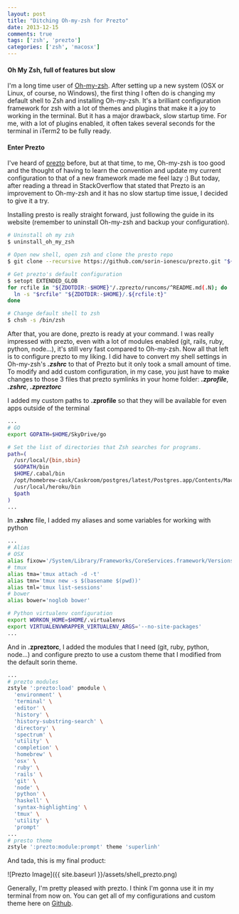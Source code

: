 ```yaml
---
layout: post
title: "Ditching Oh-my-zsh for Prezto"
date: 2013-12-15
comments: true
tags: ['zsh', 'prezto']
categories: ['zsh', 'macosx']
---
```


#### Oh My Zsh, full of features but slow
I'm a long time user of [Oh-my-zsh](https://github.com/robbyrussell/oh-my-zsh). After setting up a new system (OSX or Linux, of course, no Windows), the first thing I often do is changing my default shell to Zsh and installing Oh-my-zsh. It's a brilliant configuration framework for zsh with a lot of themes and plugins that make it a joy to working in the terminal. But it has a major drawback, slow startup time. For me, with a lot of plugins enabled, it often takes several seconds for the terminal in iTerm2 to be fully ready.

#### Enter Prezto
I've heard of [prezto](https://github.com/sorin-ionescu/prezto) before, but at that time, to me, Oh-my-zsh is too good and the thought of having to learn the convention and update my current configuration to that of a new framework made me feel lazy :) But today, after reading a thread in StackOverflow that stated that Prezto is an improvement to Oh-my-zsh and it has no slow startup time issue, I decided to give it a try.

Installing presto is really straight forward, just following the guide in its website (remember to uninstall Oh-my-zsh and backup your configuration).

```sh
# Uninstall oh my zsh
$ uninstall_oh_my_zsh

# Open new shell, open zsh and clone the presto repo
$ git clone --recursive https://github.com/sorin-ionescu/prezto.git "${ZDOTDIR:-$HOME}/.zprezto"

# Get prezto's default configuration
$ setopt EXTENDED_GLOB
for rcfile in "${ZDOTDIR:-$HOME}"/.zprezto/runcoms/^README.md(.N); do
  ln -s "$rcfile" "${ZDOTDIR:-$HOME}/.${rcfile:t}"
done

# Change default shell to zsh
$ chsh -s /bin/zsh
```

After that, you are done, prezto is ready at your command. I was really impressed with prezto, even with a lot of modules enabled (git, rails, ruby, python, node...), it's still very fast compared to Oh-my-zsh. Now all that left is to configure prezto to my liking. I did have to convert my shell settings in Oh-my-zsh's ***.zshrc*** to that of Prezto but it only took a small amount of time. To modify and add custom configuration, in my case, you just have to make changes to those 3 files that prezto symlinks in your home folder: ***.zprofile***, ***.zshrc***, ***.zpreztorc***

I added my custom paths to **.zprofile** so that they will be available for even apps outside of the terminal

```sh
...
# GO
export GOPATH=$HOME/SkyDrive/go

# Set the list of directories that Zsh searches for programs.
path=(
  /usr/local/{bin,sbin}
  $GOPATH/bin
  $HOME/.cabal/bin
  /opt/homebrew-cask/Caskroom/postgres/latest/Postgres.app/Contents/MacOS/bin
  /usr/local/heroku/bin
  $path
)
...
```

In **.zshrc** file, I added my aliases and some variables for working with python

```sh
...
# Alias
# OSX
alias fixow='/System/Library/Frameworks/CoreServices.framework/Versions/A/Frameworks/LaunchServices.framework/Versions/A/Support/lsregister -kill -r -domain local -domain user;killall Finder;echo "Open With has been rebuilt, Finder will relaunch"'
# tmux
alias tma='tmux attach -d -t'
alias tmn='tmux new -s $(basename $(pwd))'
alias tml='tmux list-sessions'
# bower
alias bower='noglob bower'

# Python virtualenv configuration
export WORKON_HOME=$HOME/.virtualenvs
export VIRTUALENVWRAPPER_VIRTUALENV_ARGS='--no-site-packages'
...
```

And in **.zpreztorc**, I added the modules that I need (git, ruby, python, node...) and configure prezto to use a custom theme that I modified from the default sorin theme.

```sh
...
# prezto modules
zstyle ':prezto:load' pmodule \
  'environment' \
  'terminal' \
  'editor' \
  'history' \
  'history-substring-search' \
  'directory' \
  'spectrum' \
  'utility' \
  'completion' \
  'homebrew' \
  'osx' \
  'ruby' \
  'rails' \
  'git' \
  'node' \
  'python' \
  'haskell' \
  'syntax-highlighting' \
  'tmux' \
  'utility' \
  'prompt'
...
# presto theme
zstyle ':prezto:module:prompt' theme 'superlinh'
```


And tada, this is my final product:


![Prezto Image]({{ site.baseurl }}/assets/shell_prezto.png)

Generally, I'm pretty pleased with prezto. I think I'm gonna use it in my terminal from now on. You can get all of my configurations and custom theme here on [Github](https://github.com/linhmtran168/mac_dotfiles).
